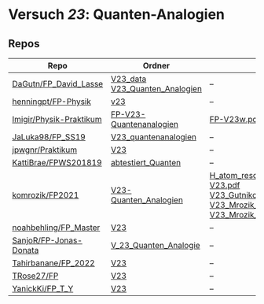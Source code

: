 # Versuch *23*: Quanten-Analogien

## Repos

|                           Repo                           |                                                                                   Ordner                                                                                    |                                                                                                                                                                                                                                                                                                                                                                                                                              PDFs                                                                                                                                                                                                                                                                                                                                                                                                                              |
|----------------------------------------------------------|-----------------------------------------------------------------------------------------------------------------------------------------------------------------------------|----------------------------------------------------------------------------------------------------------------------------------------------------------------------------------------------------------------------------------------------------------------------------------------------------------------------------------------------------------------------------------------------------------------------------------------------------------------------------------------------------------------------------------------------------------------------------------------------------------------------------------------------------------------------------------------------------------------------------------------------------------------------------------------------------------------------------------------------------------------|
|[DaGutn/FP_David_Lasse](../repo/DaGutn/FP_David_Lasse)    |[V23_data](https://github.com/DaGutn/FP_David_Lasse/tree/main/V23_data)<br/>[V23_Quanten_Analogien](https://github.com/DaGutn/FP_David_Lasse/tree/main/V23_Quanten_Analogien)|–                                                                                                                                                                                                                                                                                                                                                                                                                                                                                                                                                                                                                                                                                                                                                                                                                                                               |
|[henningpt/FP-Physik](../repo/henningpt/FP-Physik)        |[v23](https://github.com/henningpt/FP-Physik/tree/master/v23)                                                                                                                |–                                                                                                                                                                                                                                                                                                                                                                                                                                                                                                                                                                                                                                                                                                                                                                                                                                                               |
|[Imigir/Physik-Praktikum](../repo/Imigir/Physik-Praktikum)|[FP-V23-Quantenanalogien](https://github.com/Imigir/Physik-Praktikum/tree/master/FP-V23-Quantenanalogien)                                                                    |[FP-V23w.pdf](https://docs.google.com/viewer?url=https://raw.githubusercontent.com/NicoWeio/awesome-ap-pdfs/main/Imigir%E2%88%95Physik-Praktikum/23/FP-V23w.pdf) \*                                                                                                                                                                                                                                                                                                                                                                                                                                                                                                                                                                                                                                                                                             |
|[JaLuka98/FP_SS19](../repo/JaLuka98/FP_SS19)              |[V23_quantenanalogien](https://github.com/JaLuka98/FP_SS19/tree/master/V23_quantenanalogien)                                                                                 |–                                                                                                                                                                                                                                                                                                                                                                                                                                                                                                                                                                                                                                                                                                                                                                                                                                                               |
|[jpwgnr/Praktikum](../repo/jpwgnr/Praktikum)              |[V23](https://github.com/jpwgnr/Praktikum/tree/master/V23)                                                                                                                   |–                                                                                                                                                                                                                                                                                                                                                                                                                                                                                                                                                                                                                                                                                                                                                                                                                                                               |
|[KattiBrae/FPWS201819](../repo/KattiBrae/FPWS201819)      |[abtestiert_Quanten](https://github.com/KattiBrae/FPWS201819/tree/master/BA_FP_Protokolle/abtestiert_Quanten)                                                                |–                                                                                                                                                                                                                                                                                                                                                                                                                                                                                                                                                                                                                                                                                                                                                                                                                                                               |
|[komrozik/FP2021](../repo/komrozik/FP2021)                |[V23-Quanten_Analogien](https://github.com/komrozik/FP2021/tree/main/V23-Quanten_Analogien)                                                                                  |[H_atom_resonanz_1_2310Hz.pdf](https://docs.google.com/viewer?url=https://raw.githubusercontent.com/komrozik/FP2021/main/V23-Quanten_Analogien/H_atom_resonanz_1_2310Hz.pdf)<br/>[V23.pdf](https://docs.google.com/viewer?url=https://raw.githubusercontent.com/komrozik/FP2021/main/V23-Quanten_Analogien/V23.pdf)<br/>[V23_Gutnikov_Sternemann.pdf](https://docs.google.com/viewer?url=https://raw.githubusercontent.com/komrozik/FP2021/main/V23-Quanten_Analogien/V23_Gutnikov_Sternemann.pdf)<br/>[V23_Mrozik_Kebekus.pdf](https://docs.google.com/viewer?url=https://raw.githubusercontent.com/komrozik/FP2021/main/V23-Quanten_Analogien/V23_Mrozik_Kebekus.pdf)<br/>[V23_Mrozik_Kebekus_Korrektur.pdf](https://docs.google.com/viewer?url=https://raw.githubusercontent.com/komrozik/FP2021/main/V23-Quanten_Analogien/V23_Mrozik_Kebekus_Korrektur.pdf)|
|[noahbehling/FP_Master](../repo/noahbehling/FP_Master)    |[V23](https://github.com/noahbehling/FP_Master/tree/master/V23)                                                                                                              |–                                                                                                                                                                                                                                                                                                                                                                                                                                                                                                                                                                                                                                                                                                                                                                                                                                                               |
|[SanjoR/FP-Jonas-Donata](../repo/SanjoR/FP-Jonas-Donata)  |[V_23_Quanten_Analogie](https://github.com/SanjoR/FP-Jonas-Donata/tree/master/BFP/V_23_Quanten_Analogie)                                                                     |–                                                                                                                                                                                                                                                                                                                                                                                                                                                                                                                                                                                                                                                                                                                                                                                                                                                               |
|[Tahirbanane/FP_2022](../repo/Tahirbanane/FP_2022)        |[V23](https://github.com/Tahirbanane/FP_2022/tree/master/V23)                                                                                                                |–                                                                                                                                                                                                                                                                                                                                                                                                                                                                                                                                                                                                                                                                                                                                                                                                                                                               |
|[TRose27/FP](../repo/TRose27/FP)                          |[V23](https://github.com/TRose27/FP/tree/master/V23)                                                                                                                         |–                                                                                                                                                                                                                                                                                                                                                                                                                                                                                                                                                                                                                                                                                                                                                                                                                                                               |
|[YanickKi/FP_T_Y](../repo/YanickKi/FP_T_Y)                |[V23](https://github.com/YanickKi/FP_T_Y/tree/main/V23)                                                                                                                      |–                                                                                                                                                                                                                                                                                                                                                                                                                                                                                                                                                                                                                                                                                                                                                                                                                                                               |
